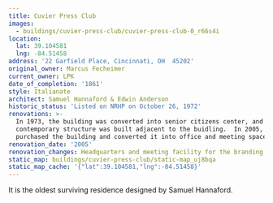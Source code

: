 ```yaml
---
title: Cuvier Press Club
images:
  - buildings/cuvier-press-club/cuvier-press-club-0_r66s4i
location:
  lat: 39.104581
  lng: -84.51458
address: '22 Garfield Place, Cincinnati, OH  45202'
original_owner: Marcus Fecheimer
current_owner: LPK
date_of_completion: '1861'
style: Italianate
architect: Samuel Hannaford & Edwin Anderson
historic_status: 'Listed on NRHP on October 26, 1972'
renovations: >-
  In 1973, the building was converted into senior citizens center, and a
  contemporary structure was built adjacent to the buidling.  In 2005, LPK
  purchased the building and converted it into office and meeting space.
renovation_date: '2005'
renovation_changes: Headquarters and meeting facility for the branding company.
static_map: buildings/cuvier-press-club/static-map_uj8bqa
static_map_cache: '{"lat":39.104581,"lng":-84.51458}'
---
```


It is the oldest surviving residence designed by Samuel Hannaford.
